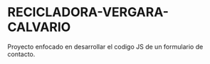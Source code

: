 # RECICLADORA-VERGARA-CALVARIO
Proyecto enfocado en desarrollar el codigo JS de un formulario de contacto.
